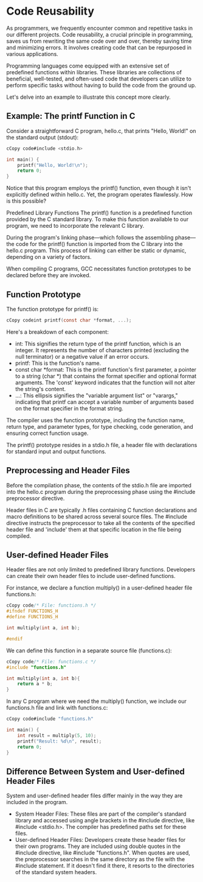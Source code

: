 # Code Reusability

As programmers, we frequently encounter common and repetitive tasks in our different projects. Code reusability, a crucial principle in programming, saves us from rewriting the same code over and over, thereby saving time and minimizing errors. It involves creating code that can be repurposed in various applications.

Programming languages come equipped with an extensive set of predefined functions within libraries. These libraries are collections of beneficial, well-tested, and often-used code that developers can utilize to perform specific tasks without having to build the code from the ground up.

Let's delve into an example to illustrate this concept more clearly.

## Example: The printf Function in C&#x20;

Consider a straightforward C program, hello.c, that prints "Hello, World!" on the standard output (stdout):

```c
cCopy code#include <stdio.h>

int main() {
    printf("Hello, World!\n");
    return 0; 
}
```

Notice that this program employs the printf() function, even though it isn't explicitly defined within hello.c. Yet, the program operates flawlessly. How is this possible?

Predefined Library Functions The printf() function is a predefined function provided by the C standard library. To make this function available to our program, we need to incorporate the relevant C library.

During the program's linking phase—which follows the assembling phase—the code for the printf() function is imported from the C library into the hello.c program. This process of linking can either be static or dynamic, depending on a variety of factors.

When compiling C programs, GCC necessitates function prototypes to be declared before they are invoked.

## Function Prototype&#x20;

The function prototype for printf() is:

```c
cCopy codeint printf(const char *format, ...);
```

Here's a breakdown of each component:

* int: This signifies the return type of the printf function, which is an integer. It represents the number of characters printed (excluding the null terminator) or a negative value if an error occurs.
* printf: This is the function's name.
* const char \*format: This is the printf function's first parameter, a pointer to a string (char \*) that contains the format specifier and optional format arguments. The 'const' keyword indicates that the function will not alter the string's content.
* ...: This ellipsis signifies the "variable argument list" or "varargs," indicating that printf can accept a variable number of arguments based on the format specifier in the format string.

The compiler uses the function prototype, including the function name, return type, and parameter types, for type checking, code generation, and ensuring correct function usage.

The printf() prototype resides in a stdio.h file, a header file with declarations for standard input and output functions.

## Preprocessing and Header Files

Before the compilation phase, the contents of the stdio.h file are imported into the hello.c program during the preprocessing phase using the #include preprocessor directive.

Header files in C are typically .h files containing C function declarations and macro definitions to be shared across several source files. The #include directive instructs the preprocessor to take all the contents of the specified header file and 'include' them at that specific location in the file being compiled.

## User-defined Header Files&#x20;

Header files are not only limited to predefined library functions. Developers can create their own header files to include user-defined functions.

For instance, we declare a function multiply() in a user-defined header file functions.h:

```c
cCopy code/* File: functions.h */
#ifndef FUNCTIONS_H
#define FUNCTIONS_H

int multiply(int a, int b);

#endif
```

We can define this function in a separate source file (functions.c):

```c
cCopy code/* File: functions.c */
#include "functions.h"

int multiply(int a, int b){
    return a * b;
}
```

In any C program where we need the multiply() function, we include our functions.h file and link with functions.c:

```c
cCopy code#include "functions.h"

int main() {
    int result = multiply(5, 10);
    printf("Result: %d\n", result);
    return 0; 
}
```

## Difference Between System and User-defined Header Files

System and user-defined header files differ mainly in the way they are included in the program.&#x20;

* System Header Files: These files are part of the compiler's standard library and accessed using angle brackets in the #include directive, like #include \<stdio.h>. The compiler has predefined paths set for these files.
* User-defined Header Files: Developers create these header files for their own programs. They are included using double quotes in the #include directive, like #include "functions.h". When quotes are used, the preprocessor searches in the same directory as the file with the #include statement. If it doesn't find it there, it resorts to the directories of the standard system headers.
